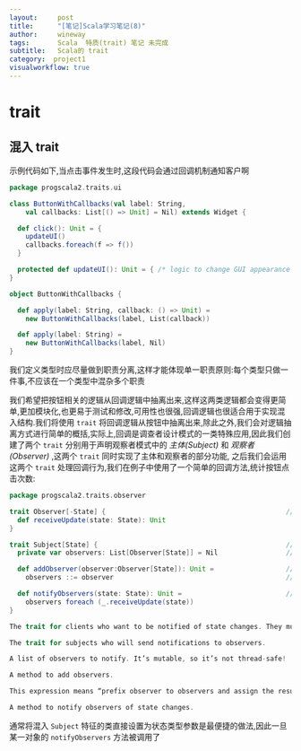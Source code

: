 ```yaml
---
layout:     post
title:      "[笔记]Scala学习笔记(8)"
author:     wineway
tags: 		Scala  特质(trait) 笔记 未完成
subtitle:   Scala的 trait
category:  project1
visualworkflow: true
---
```

# trait

## 混入 trait

示例代码如下,当点击事件发生时,这段代码会通过回调机制通知客户啊

```scala
package progscala2.traits.ui

class ButtonWithCallbacks(val label: String,
    val callbacks: List[() => Unit] = Nil) extends Widget {

  def click(): Unit = {
    updateUI()
    callbacks.foreach(f => f())
  }

  protected def updateUI(): Unit = { /* logic to change GUI appearance */ }
}

object ButtonWithCallbacks {

  def apply(label: String, callback: () => Unit) =
    new ButtonWithCallbacks(label, List(callback))

  def apply(label: String) =
    new ButtonWithCallbacks(label, Nil)
}
```
我们定义类型时应尽量做到职责分离,这样才能体现单一职责原则:每个类型只做一件事,不应该在一个类型中混杂多个职责

我们希望把按钮相关的逻辑从回调逻辑中抽离出来,这样这两类逻辑都会变得更简单,更加模块化,也更易于测试和修改,可用性也很强,回调逻辑也很适合用于实现混入结构.我们将使用 `trait` 将回调逻辑从按钮中抽离出来,除此之外,我们会对逻辑抽离方式进行简单的概括,实际上,回调是调查者设计模式的一类特殊应用,因此我们创建了两个 `trait` 分别用于声明观察者模式中的 *主体(Subject)* 和 *观察者(Observer)* ,这两个 `trait` 同时实现了主体和观察者的部分功能, 之后我们会运用这两个 `trait` 处理回调行为,我们在例子中使用了一个简单的回调方法,统计按钮点击次数:

```scala
package progscala2.traits.observer

trait Observer[-State] {                                             //
  def receiveUpdate(state: State): Unit
}

trait Subject[State] {                                               //
  private var observers: List[Observer[State]] = Nil                 //

  def addObserver(observer:Observer[State]): Unit =                  //
    observers ::= observer                                           //

  def notifyObservers(state: State): Unit =                          //
    observers foreach (_.receiveUpdate(state))
}

The trait for clients who want to be notified of state changes. They must implement the receiveUpdate message.

The trait for subjects who will send notifications to observers.

A list of observers to notify. It’s mutable, so it’s not thread-safe!

A method to add observers.

This expression means “prefix observer to observers and assign the result to observers.”

A method to notify observers of state changes.
```
通常将混入 `Subject` 特征的类直接设置为状态类型参数是最便捷的做法,因此一旦某一对象的 `notifyObservers` 方法被调用了  
